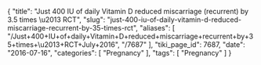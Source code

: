 {
    "title": "Just 400 IU of daily Vitamin D reduced miscarriage (recurrent) by 3.5 times \u2013 RCT",
    "slug": "just-400-iu-of-daily-vitamin-d-reduced-miscarriage-recurrent-by-35-times-rct",
    "aliases": [
        "/Just+400+IU+of+daily+Vitamin+D+reduced+miscarriage+recurrent+by+35+times+\u2013+RCT+July+2016",
        "/7687"
    ],
    "tiki_page_id": 7687,
    "date": "2016-07-16",
    "categories": [
        "Pregnancy"
    ],
    "tags": [
        "Pregnancy"
    ]
}